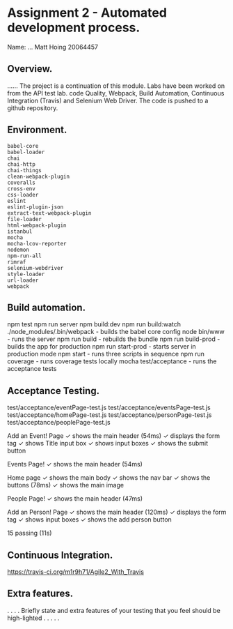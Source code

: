 # Assignment 2 - Automated development process.

Name: ... Matt Hoing 20064457

## Overview.

...... The project is a continuation of this module. Labs have been worked on from the API test lab. code Quality, Webpack, Build Automation, Continuous Integration (Travis) and Selenium Web Driver. The code is pushed to a github repository.

## Environment.

    babel-core 
    babel-loader 
    chai
    chai-http
    chai-things
    clean-webpack-plugin
    coveralls
    cross-env
    css-loader
    eslint
    eslint-plugin-json
    extract-text-webpack-plugin
    file-loader
    html-webpack-plugin
    istanbul
    mocha
    mocha-lcov-reporter
    nodemon
    npm-run-all
    rimraf
    selenium-webdriver
    style-loader
    url-loader
    webpack



## Build automation.

npm test
npm run server
npm build:dev
npm run build:watch
./node_modules/.bin/webpack - builds the babel core config
node bin/www - runs the server
npm run build - rebuilds the bundle
npm run build-prod - builds the app for production
npm run start-prod - starts server in production mode
npm start - runs three scripts in sequence
npm run coverage - runs coverage tests locally
mocha test/acceptance - runs the acceptance tests


## Acceptance Testing.

test/acceptance/eventPage-test.js
test/acceptance/eventsPage-test.js
test/acceptance/homePage-test.js
test/acceptance/personPage-test.js
test/acceptance/peoplePage-test.js

Add an Event! Page
    ✓ shows the main header (54ms)
    ✓ displays the form tag
    ✓ shows Title input box
    ✓ shows input boxes
    ✓ shows the submit button

  Events Page!
    ✓ shows the main header (54ms)

  Home page
    ✓ shows the main body
    ✓ shows the nav bar
    ✓ shows the buttons (78ms)
    ✓ shows the main image

  People Page!
    ✓ shows the main header (47ms)

  Add an Person! Page
    ✓ shows the main header (120ms)
    ✓ displays the form tag
    ✓ shows input boxes
    ✓ shows the add person button


  15 passing (11s)

  ## Continuous Integration.

https://travis-ci.org/m1r9h71/Agile2_With_Travis


## Extra features.
. . . . Briefly state and extra features of your testing that you feel should be high-lighted . . . . .
